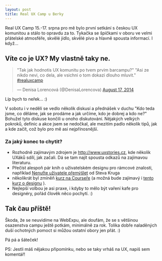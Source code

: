 ```yaml
---
layout: post
title: Real UX Camp u Berky
---
```


Real UX Camp 15.-17. srpna pro mě bylo první setkání s českou UX komunitou a stálo to opravdu za to. Tykačka se špičkami v oboru ve velmi přátelské atmosféře, skvělé jídlo, skvělé pivo a hlavně spousta informací. I když...

## Víte co je UX? My vlastně taky ne.

<blockquote class="twitter-tweet" lang="en"><p>&quot;Tak jak hodnotis UX komunitu po tvem prvim barcampu?&quot;&#10;&quot;Asi ze nikdo nevi, co dela, ale vsichni o tom dokazi dlouho mluvit.&quot; <a href="https://twitter.com/hashtag/realuxcamp?src=hash">#realuxcamp</a></p>&mdash; Denisa Lorencová (@DenisaLorencova) <a href="https://twitter.com/DenisaLorencova/statuses/500909276924506112">August 17, 2014</a></blockquote>
<script async src="//platform.twitter.com/widgets.js" charset="utf-8"></script>

Líp bych to neřek... :)

V sobotu i v neděli se vedlo několik diskusí a přednášek v duchu "Kdo teda jsme, co děláme, jak se prodáme a jak určíme, kdo je dobrej a kdo ne?" Bohužel tyto diskuse končili u onoho diskutování. Nějakých velkých pokroků, definic a akce jsem se nedočkal, ale mezitím padlo několik tipů, jak a kde začít, což bylo pro mě asi nejpřínosnější.

### Za jaký konec to chytit?

* Rozhodně zajímavým zdrojem je http://www.uxstories.cz, kde několik UXáků sdílí, jak začali. Dá se tam najít spousta odkazů na zajímavou literaturu.
* Přečíst alespoň pár knih o uživatelském designu pro rámcové znalosti, například [Nenuťte uživatele přemýšlet](https://www.google.com/search?q=nenu%C5%A5te+u%C5%BEivatele+p%C5%99em%C3%BD%C5%A1let) od Steva Kruga
* několikrát byl zmíněň [kurz na Courseře](https://www.coursera.org/course/hciucsd) (a možná bude zajímavý i [tento kurz o designu](https://www.coursera.org/course/design) ).
* Nejlepší volbou je asi praxe, i kdyby to mělo být vaření kafe pro designéry, pořád člověk něco pochytí. :)

## Tak čau příště!

Škoda, že se neuvidíme na WebExpu, ale doufám, že se s většinou osazenstva campu ještě potkám, minimálně za rok. Tolika dobře naladěných duší ochotných pomoct si můžou ostatní obory jen přát. :)

Pá pá a šáteček!

PS: Jestli máš nějakou připomínku, nebo se taky vrháš na UX, napiš sem komentář!